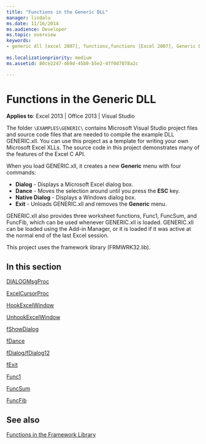 ```yaml
---
title: "Functions in the Generic DLL" 
manager: lindalu
ms.date: 11/16/2014
ms.audience: Developer
ms.topic: overview
keywords:
- generic dll [excel 2007], functions,functions [Excel 2007], Generic DLL
 
ms.localizationpriority: medium
ms.assetid: 80ce2247-d69d-45b0-b5e2-4ff0d7078a2c

---
```


# Functions in the Generic DLL

 **Applies to**: Excel 2013 | Office 2013 | Visual Studio
  
The folder `\EXAMPLES\GENERIC\` contains Microsoft Visual Studio project files and source code files that are needed to compile the example DLL GENERIC.xll. You can use this project as a template for writing your own Microsoft Excel XLLs. The source code in this project demonstrates many of the features of the Excel C API.
  
When you load GENERIC.xll, it creates a new **Generic** menu with four commands:
  
- **Dialog** - Displays a Microsoft Excel dialog box.
- **Dance** - Moves the selection around until you press the **ESC** key.
- **Native Dialog** - Displays a Windows dialog box.
- **Exit** - Unloads GENERIC.xll and removes the **Generic** menu.

GENERIC.xll also provides three worksheet functions, Func1, FuncSum, and FuncFib, which can be used whenever GENERIC.xll is loaded. GENERIC.xll can be loaded using the Add-in Manager, or it is loaded if it was active at the normal end of the last Excel session.
  
This project uses the framework library (FRMWRK32.lib).
  
## In this section

[DIALOGMsgProc](dialogmsgproc.md)
  
[ExcelCursorProc](excelcursorproc.md)
  
[HookExcelWindow](hookexcelwindow.md)
  
[UnhookExcelWindow](unhookexcelwindow.md)
  
[fShowDialog](fshowdialog.md)
  
[fDance](fdance.md)
  
[fDialog/fDialog12](fdialog-fdialog12.md)
  
[fExit](fexit.md)
  
[Func1](func1.md)
  
[FuncSum](funcsum.md)
  
[FuncFib](funcfib.md)
  
## See also

[Functions in the Framework Library](functions-in-the-framework-library.md)
